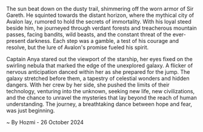 
The sun beat down on the dusty trail, shimmering off the worn armor of Sir Gareth. He squinted towards the distant horizon, where the mythical city of Avalon lay, rumored to hold the secrets of immortality. With his loyal steed beside him, he journeyed through verdant forests and treacherous mountain passes, facing bandits, wild beasts, and the constant threat of the ever-present darkness. Each step was a gamble, a test of his courage and resolve, but the lure of Avalon's promise fueled his spirit.

Captain Anya stared out the viewport of the starship, her eyes fixed on the swirling nebula that marked the edge of the unexplored galaxy.  A flicker of nervous anticipation danced within her as she prepared for the jump. The galaxy stretched before them, a tapestry of celestial wonders and hidden dangers.  With her crew by her side, she pushed the limits of their technology, venturing into the unknown, seeking new life, new civilizations, and the chance to unravel the mysteries that lay beyond the reach of human understanding.  The journey, a breathtaking dance between hope and fear, was just beginning. 

~ By Hozmi - 26 October 2024
